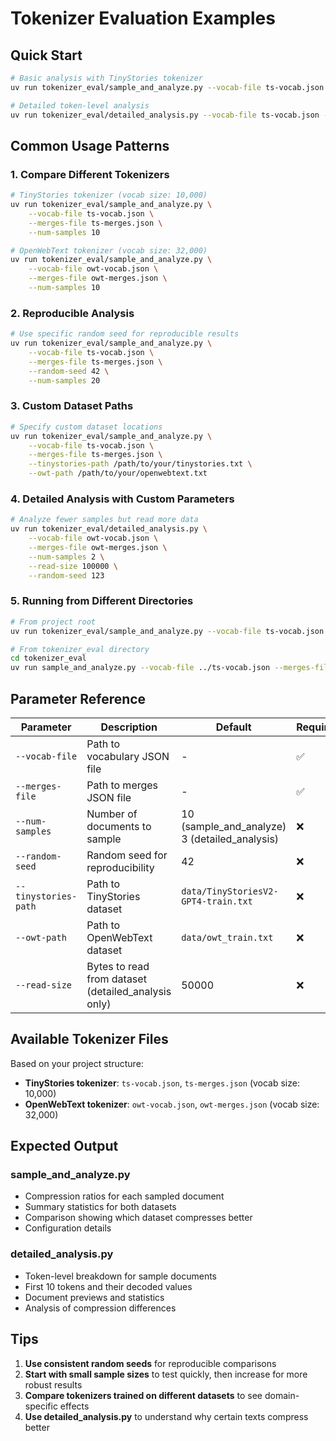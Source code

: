 # Tokenizer Evaluation Examples

## Quick Start

```bash
# Basic analysis with TinyStories tokenizer
uv run tokenizer_eval/sample_and_analyze.py --vocab-file ts-vocab.json --merges-file ts-merges.json

# Detailed token-level analysis
uv run tokenizer_eval/detailed_analysis.py --vocab-file ts-vocab.json --merges-file ts-merges.json
```

## Common Usage Patterns

### 1. Compare Different Tokenizers

```bash
# TinyStories tokenizer (vocab size: 10,000)
uv run tokenizer_eval/sample_and_analyze.py \
    --vocab-file ts-vocab.json \
    --merges-file ts-merges.json \
    --num-samples 10

# OpenWebText tokenizer (vocab size: 32,000)
uv run tokenizer_eval/sample_and_analyze.py \
    --vocab-file owt-vocab.json \
    --merges-file owt-merges.json \
    --num-samples 10
```

### 2. Reproducible Analysis

```bash
# Use specific random seed for reproducible results
uv run tokenizer_eval/sample_and_analyze.py \
    --vocab-file ts-vocab.json \
    --merges-file ts-merges.json \
    --random-seed 42 \
    --num-samples 20
```

### 3. Custom Dataset Paths

```bash
# Specify custom dataset locations
uv run tokenizer_eval/sample_and_analyze.py \
    --vocab-file ts-vocab.json \
    --merges-file ts-merges.json \
    --tinystories-path /path/to/your/tinystories.txt \
    --owt-path /path/to/your/openwebtext.txt
```

### 4. Detailed Analysis with Custom Parameters

```bash
# Analyze fewer samples but read more data
uv run tokenizer_eval/detailed_analysis.py \
    --vocab-file owt-vocab.json \
    --merges-file owt-merges.json \
    --num-samples 2 \
    --read-size 100000 \
    --random-seed 123
```

### 5. Running from Different Directories

```bash
# From project root
uv run tokenizer_eval/sample_and_analyze.py --vocab-file ts-vocab.json --merges-file ts-merges.json

# From tokenizer_eval directory
cd tokenizer_eval
uv run sample_and_analyze.py --vocab-file ../ts-vocab.json --merges-file ../ts-merges.json
```

## Parameter Reference

| Parameter | Description | Default | Required |
|-----------|-------------|---------|----------|
| `--vocab-file` | Path to vocabulary JSON file | - | ✅ |
| `--merges-file` | Path to merges JSON file | - | ✅ |
| `--num-samples` | Number of documents to sample | 10 (sample_and_analyze)<br>3 (detailed_analysis) | ❌ |
| `--random-seed` | Random seed for reproducibility | 42 | ❌ |
| `--tinystories-path` | Path to TinyStories dataset | `data/TinyStoriesV2-GPT4-train.txt` | ❌ |
| `--owt-path` | Path to OpenWebText dataset | `data/owt_train.txt` | ❌ |
| `--read-size` | Bytes to read from dataset (detailed_analysis only) | 50000 | ❌ |

## Available Tokenizer Files

Based on your project structure:

- **TinyStories tokenizer**: `ts-vocab.json`, `ts-merges.json` (vocab size: 10,000)
- **OpenWebText tokenizer**: `owt-vocab.json`, `owt-merges.json` (vocab size: 32,000)

## Expected Output

### sample_and_analyze.py
- Compression ratios for each sampled document
- Summary statistics for both datasets
- Comparison showing which dataset compresses better
- Configuration details

### detailed_analysis.py
- Token-level breakdown for sample documents
- First 10 tokens and their decoded values
- Document previews and statistics
- Analysis of compression differences

## Tips

1. **Use consistent random seeds** for reproducible comparisons
2. **Start with small sample sizes** to test quickly, then increase for more robust results
3. **Compare tokenizers trained on different datasets** to see domain-specific effects
4. **Use detailed_analysis.py** to understand why certain texts compress better
